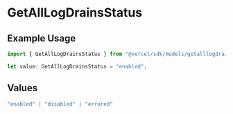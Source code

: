 # GetAllLogDrainsStatus

## Example Usage

```typescript
import { GetAllLogDrainsStatus } from "@vercel/sdk/models/getalllogdrainsop.js";

let value: GetAllLogDrainsStatus = "enabled";
```

## Values

```typescript
"enabled" | "disabled" | "errored"
```